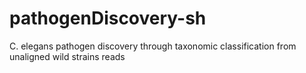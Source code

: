 # pathogenDiscovery-sh
C. elegans pathogen discovery through taxonomic classification from unaligned wild strains reads
